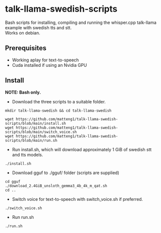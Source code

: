 # talk-llama-swedish-scripts
Bash scripts for installing, compiling and running the whisper.cpp talk-llama example with swedish tts and stt. <br />
Works on debian.
## Prerequisites
* Working aplay for text-to-speech
* Cuda installed if using an Nvidia GPU
## Install
**NOTE: Bash only.**
* Download the three scripts to a suitable folder.
```shell
mkdir talk-llama-swedish && cd talk-llama-swedish

wget https://github.com/matteng1/talk-llama-swedish-scripts/blob/main/install.sh
wget https://github.com/matteng1/talk-llama-swedish-scripts/blob/main/switch_voice.sh
wget https://github.com/matteng1/talk-llama-swedish-scripts/blob/main/run.sh
```
* Run install.sh, which will download approximately 1 GiB of swedish stt and tts models.
```shell
./install.sh
```
* Download gguf to ./gguf/ folder (scripts are supplied)
```shell
cd gguf
./download_2.4GiB_unsloth_gemma3_4b_4k_m_qat.sh
cd ..
```
* Switch voice for text-to-speech with switch_voice.sh if preferred.
```shell
./switch_voice.sh
```

* Run run.sh
```shell
./run.sh
```

